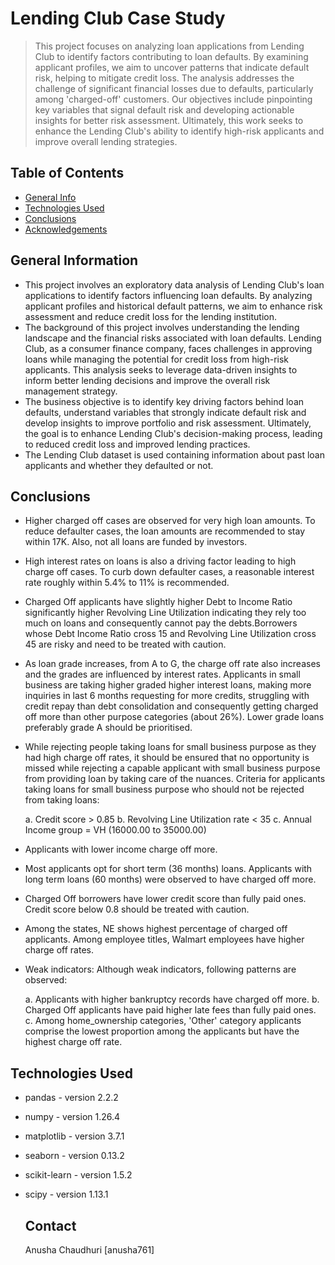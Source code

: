 # Lending Club Case Study
> This project focuses on analyzing loan applications from Lending Club to identify factors contributing to loan defaults. By examining applicant profiles, we aim to uncover patterns that indicate default risk, helping to mitigate credit loss. The analysis addresses the challenge of significant financial losses due to defaults, particularly among 'charged-off' customers. Our objectives include pinpointing key variables that signal default risk and developing actionable insights for better risk assessment. Ultimately, this work seeks to enhance the Lending Club's ability to identify high-risk applicants and improve overall lending strategies.


## Table of Contents
* [General Info](#general-information)
* [Technologies Used](#technologies-used)
* [Conclusions](#conclusions)
* [Acknowledgements](#acknowledgements)



## General Information
- This project involves an exploratory data analysis of Lending Club's loan applications to identify factors influencing loan defaults. By analyzing applicant profiles and historical default patterns, we aim to enhance risk assessment and reduce credit loss for the lending institution.
- The background of this project involves understanding the lending landscape and the financial risks associated with loan defaults. Lending Club, as a consumer finance company, faces challenges in approving loans while managing the potential for credit loss from high-risk applicants. This analysis seeks to leverage data-driven insights to inform better lending decisions and improve the overall risk management strategy.
- The business objective is to identify key driving factors behind loan defaults, understand variables that strongly indicate default risk and develop insights to improve portfolio and risk assessment. Ultimately, the goal is to enhance Lending Club's decision-making process, leading to reduced credit loss and improved lending practices.
- The Lending Club dataset is used containing information about past loan applicants and whether they defaulted or not.



## Conclusions
- Higher charged off cases are observed for very high loan amounts. To reduce defaulter cases, the loan amounts are recommended to stay within 17K. Also, not all loans are funded by investors.

- High interest rates on loans is also a driving factor leading to high charge off cases. To curb down defaulter cases, a reasonable interest rate roughly within 5.4% to 11% is recommended.

- Charged Off applicants have slightly higher Debt to Income Ratio significantly higher Revolving Line Utilization indicating they rely too much on loans and consequently cannot pay the debts.Borrowers whose Debt Income Ratio cross 15 and Revolving Line Utilization cross 45 are risky and need to be treated with caution.

- As loan grade increases, from A to G, the charge off rate also increases and the grades are influenced by interest rates. Applicants in small business are taking higher graded higher interest loans, making more inquiries in last 6 months requesting for more credits, struggling with credit repay than debt consolidation and consequently getting charged off more than other purpose categories (about 26%). Lower grade loans preferably grade A should be prioritised.

- While rejecting people taking loans for small business purpose as they had high charge off rates, it should be ensured that no opportunity is missed while rejecting a capable applicant with small business purpose from providing loan by taking care of the nuances. Criteria for applicants taking loans for small business purpose who should not be rejected from taking loans:

    a. Credit score > 0.85
    b. Revolving Line Utilization rate < 35
    c. Annual Income group = VH (16000.00 to 35000.00) 


- Applicants with lower income charge off more.

- Most applicants opt for short term (36 months) loans. Applicants with long term loans (60 months) were observed to have charged off more.

- Charged Off borrowers have lower credit score than fully paid ones. Credit score below 0.8 should be treated with caution.

- Among the states, NE shows highest percentage of charged off applicants. Among employee titles, Walmart employees have higher charge off rates.

- Weak indicators: Although weak indicators, following patterns are observed:

    a. Applicants with higher bankruptcy records have charged off more.
    b. Charged Off applicants have paid higher late fees than fully paid ones.
    c. Among home_ownership categories, 'Other' category applicants comprise the lowest proportion among the applicants but have the highest charge off rate.




## Technologies Used
- pandas - version 2.2.2
- numpy - version 1.26.4
- matplotlib - version 3.7.1
- seaborn - version 0.13.2
- scikit-learn - version 1.5.2
- scipy - version 1.13.1



  ## Contact
  Anusha Chaudhuri [anusha761]

